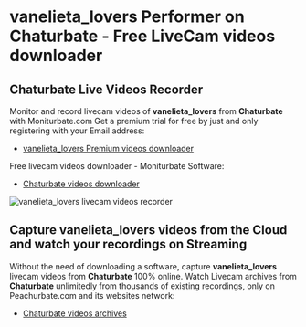 # vanelieta_lovers Performer on Chaturbate - Free LiveCam videos downloader

## Chaturbate Live Videos Recorder

Monitor and record livecam videos of **vanelieta_lovers** from **Chaturbate** with Moniturbate.com
Get a premium trial for free by just and only registering with your Email address:
* [vanelieta_lovers Premium videos downloader](https://moniturbate.com/request-demo-licence-key.html)

Free livecam videos downloader - Moniturbate Software:
* [Chaturbate videos downloader](https://moniturbate.com/moniturbate-download-software.html)

![vanelieta_lovers livecam videos recorder](https://peachurnet.com/templates/moniturbate-software.png)


## Capture vanelieta_lovers videos from the Cloud and watch your recordings on Streaming

Without the need of downloading a software, capture **vanelieta_lovers** livecam videos from **Chaturbate** 100% online.
Watch Livecam archives from **Chaturbate** unlimitedly from thousands of existing recordings, only on Peachurbate.com and its websites network:
* [Chaturbate videos archives](https://peachurnet.com/)